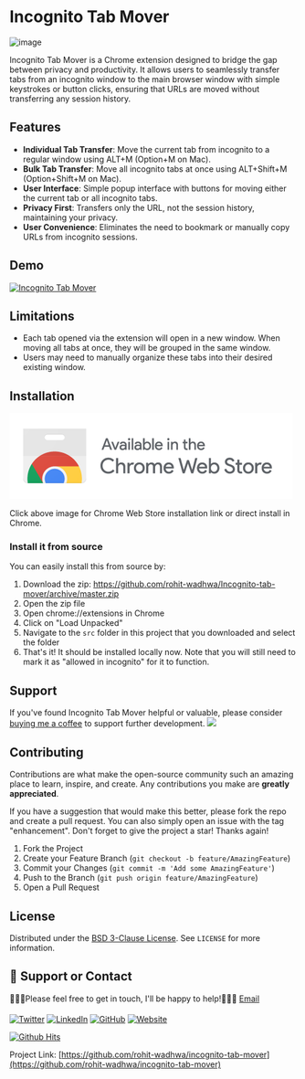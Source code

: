 # Incognito Tab Mover
![image](https://github.com/rohit-wadhwa/Incognito-tab-mover/assets/2290963/56aa2ff2-dd4d-45bc-b44d-72f776bc63c2)

Incognito Tab Mover is a Chrome extension designed to bridge the gap between privacy and productivity. It allows users to seamlessly transfer tabs from an incognito window to the main browser window with simple keystrokes or button clicks, ensuring that URLs are moved without transferring any session history.

## Features

- **Individual Tab Transfer**: Move the current tab from incognito to a regular window using ALT+M (Option+M on Mac).
- **Bulk Tab Transfer**: Move all incognito tabs at once using ALT+Shift+M (Option+Shift+M on Mac).
- **User Interface**: Simple popup interface with buttons for moving either the current tab or all incognito tabs.
- **Privacy First**: Transfers only the URL, not the session history, maintaining your privacy.
- **User Convenience**: Eliminates the need to bookmark or manually copy URLs from incognito sessions.

## Demo 

[![Incognito Tab Mover](https://img.youtube.com/vi/u_raICT5OJI/0.jpg)](https://www.youtube.com/watch?v=u_raICT5OJI)

## Limitations

- Each tab opened via the extension will open in a new window. When moving all tabs at once, they will be grouped in the same window.
- Users may need to manually organize these tabs into their desired existing window.

## Installation
[![Chrome Web Store installation link](image.png)](https://chromewebstore.google.com/detail/incognito-tab-mover/cmgfihmnalhhfdelihcckpmggokcihnh)

Click above image for Chrome Web Store installation link or direct install in Chrome.

### Install it from source
You can easily install this from source by:
1. Download the zip: https://github.com/rohit-wadhwa/Incognito-tab-mover/archive/master.zip
2. Open the zip file
4. Open chrome://extensions in Chrome
5. Click on "Load Unpacked"
6. Navigate to the `src` folder in this project that you downloaded and select the folder
7. That's it! It should be installed locally now. Note that you will still need to mark it as "allowed in incognito" for it to function.

## Support

If you've found Incognito Tab Mover helpful or valuable, please consider [buying me a coffee](https://www.buymeacoffee.com/rohit.wadhwa) to support further development.
<a href="https://www.buymeacoffee.com/rohit.wadhwa"><img src="https://img.buymeacoffee.com/button-api/?text=Buy me a coffee&emoji=&slug=rohit.wadhwa&button_colour=40DCA5&font_colour=ffffff&font_family=Cookie&outline_colour=000000&coffee_colour=FFDD00" /></a>

## Contributing

Contributions are what make the open-source community such an amazing place to learn, inspire, and create. Any contributions you make are **greatly appreciated**.

If you have a suggestion that would make this better, please fork the repo and create a pull request. You can also simply open an issue with the tag "enhancement".
Don't forget to give the project a star! Thanks again!

1. Fork the Project
2. Create your Feature Branch (`git checkout -b feature/AmazingFeature`)
3. Commit your Changes (`git commit -m 'Add some AmazingFeature'`)
4. Push to the Branch (`git push origin feature/AmazingFeature`)
5. Open a Pull Request

## License

Distributed under the [BSD 3-Clause License](/LICENSE). See `LICENSE` for more information.

## 📢 Support or Contact

👨🏻‍💻Please feel free to get in touch, I'll be happy to help!💁🏻‍♂️ [Email](rohit.wadhwa52@gmail.com)

####
<a href="https://twitter.com/RohitWadhwa52" target="_blank"><img src="https://raw.githubusercontent.com/nakulbhati/nakulbhati/master/contain/tw.png" alt="Twitter" width="30"></a>
<a href="https://www.linkedin.com/in/rohit-wadhwa" target="_blank"><img src="https://raw.githubusercontent.com/nakulbhati/nakulbhati/master/contain/in.png" alt="LinkedIn" width="30"></a>
<a href="https://github.com/rohit-wadhwa" target="_blank"><img src="https://raw.githubusercontent.com/nakulbhati/nakulbhati/master/contain/git.png" alt="GitHub" width="30"></a>
<a href="https://about.me/rohit.wadhwa" target="_blank"><img src="https://raw.githubusercontent.com/nakulbhati/nakulbhati/master/contain/www.png" alt="Website" width="30"></a>

[![Github Hits](https://hits.sh/github.com/rohit-wadhwa/Incognito-tab-mover.svg)](https://github.com/rohit-wadhwa/Incognito-tab-mover/)

Project Link: [https://github.com/rohit-wadhwa/incognito-tab-mover](https://github.com/rohit-wadhwa/incognito-tab-mover)
